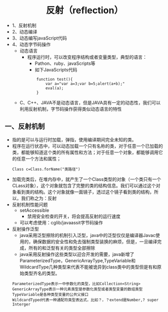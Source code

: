 # <center>反射（reflection）
*  1、反射机制
*  2、动态编译
*  3、动态编写javaScript代码
*  4、动态字节码操作
    * 动态语言
        * 程序运行时，可以改变程序结构或者变量类型，典型的语言：
            * Pathon、ruby、javaScripts等
            * 如下JavaScripts代码
            ```
                function test(){
                    var a="var a=3;var b=5;alert(a+b);"
                    eval(a);
                }
            ```
    * C、C++、JAVA不是动态语言，但是JAVA具有一定的动态性，我们可以利用反射机制，字节码操作获得类似动态语言的特性
## 一、反射机制
* 指的是可以与运行时加载，弹指，使用编译期间完全未知的类。
* 程序在运行状态中，可以动态加载一个只有名称的类，对于任意一个已加载的类，都能够知道这个类的所有属性和方法；对于任意一个对象，都能够调用它的任意一个方法和属性；
    ```
    Class c=Class.forName("类路径")
    ```
* 加载完类后，在堆内存中，就产生了一个Class类型的对象（一个类只有一个CLass对象），这个对象就包含了完整的类的结构信息。我们可以通过这个对象看到类的结构。这个对象就像一面镜子，透过这个镜子看到类的结构，所以，我们称之为：反射
* 反射机制性能问题
    * setAccessible
        * 禁用安全检查的开关，将会提高反射的运行速度
    * 可以考虑使用：cglib/javaassit字节码操作
* 反射操作泛型
    * java采用泛型擦除的机制引入泛型，java中的泛型仅仅是编译器Javac使用的，确保数据的安全性和免去强制类型装换的麻烦，但是，一旦编译完成，所有的和泛型有关的类型全部擦除
    * java采用反射操作这些类型以迎合开发的需要，java新增了ParameterizedType，GenericArrayType,TypeVariable和WildcardType几种类型来代表不能被诡异到class类中的类型但是有和原始类型齐名的类型。
    ```
    ParameterizedType表示一中参数化的类型，比如Collection<String>
    GenericArrayType表示一种元素类型是参数化类型或者类型变量的数组类型
    TypeVariable是各种类型变量的公共父接口
    WildcardTyped代表一种通配符类型表达式，比如？，？extend是Number,? super Interger
    ```